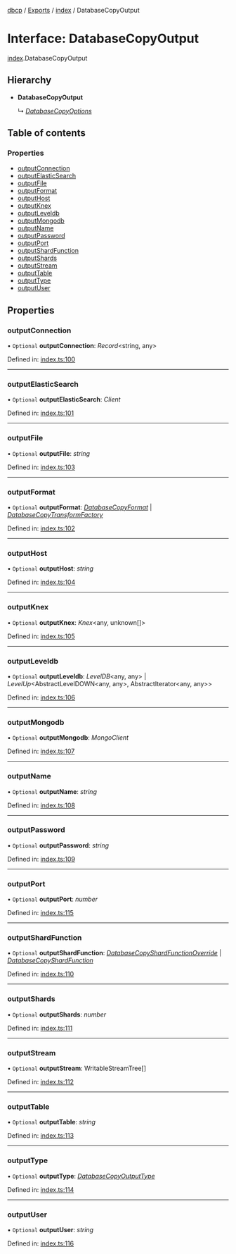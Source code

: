 [dbcp](../README.md) / [Exports](../modules.md) / [index](../modules/index.md) / DatabaseCopyOutput

# Interface: DatabaseCopyOutput

[index](../modules/index.md).DatabaseCopyOutput

## Hierarchy

- **DatabaseCopyOutput**

  ↳ [*DatabaseCopyOptions*](index.databasecopyoptions.md)

## Table of contents

### Properties

- [outputConnection](index.databasecopyoutput.md#outputconnection)
- [outputElasticSearch](index.databasecopyoutput.md#outputelasticsearch)
- [outputFile](index.databasecopyoutput.md#outputfile)
- [outputFormat](index.databasecopyoutput.md#outputformat)
- [outputHost](index.databasecopyoutput.md#outputhost)
- [outputKnex](index.databasecopyoutput.md#outputknex)
- [outputLeveldb](index.databasecopyoutput.md#outputleveldb)
- [outputMongodb](index.databasecopyoutput.md#outputmongodb)
- [outputName](index.databasecopyoutput.md#outputname)
- [outputPassword](index.databasecopyoutput.md#outputpassword)
- [outputPort](index.databasecopyoutput.md#outputport)
- [outputShardFunction](index.databasecopyoutput.md#outputshardfunction)
- [outputShards](index.databasecopyoutput.md#outputshards)
- [outputStream](index.databasecopyoutput.md#outputstream)
- [outputTable](index.databasecopyoutput.md#outputtable)
- [outputType](index.databasecopyoutput.md#outputtype)
- [outputUser](index.databasecopyoutput.md#outputuser)

## Properties

### outputConnection

• `Optional` **outputConnection**: *Record*<string, any\>

Defined in: [index.ts:100](https://github.com/wholebuzz/dbcp/blob/master/src/index.ts#L100)

___

### outputElasticSearch

• `Optional` **outputElasticSearch**: *Client*

Defined in: [index.ts:101](https://github.com/wholebuzz/dbcp/blob/master/src/index.ts#L101)

___

### outputFile

• `Optional` **outputFile**: *string*

Defined in: [index.ts:103](https://github.com/wholebuzz/dbcp/blob/master/src/index.ts#L103)

___

### outputFormat

• `Optional` **outputFormat**: [*DatabaseCopyFormat*](../enums/format.databasecopyformat.md) \| [*DatabaseCopyTransformFactory*](../modules/format.md#databasecopytransformfactory)

Defined in: [index.ts:102](https://github.com/wholebuzz/dbcp/blob/master/src/index.ts#L102)

___

### outputHost

• `Optional` **outputHost**: *string*

Defined in: [index.ts:104](https://github.com/wholebuzz/dbcp/blob/master/src/index.ts#L104)

___

### outputKnex

• `Optional` **outputKnex**: *Knex*<any, unknown[]\>

Defined in: [index.ts:105](https://github.com/wholebuzz/dbcp/blob/master/src/index.ts#L105)

___

### outputLeveldb

• `Optional` **outputLeveldb**: *LevelDB*<any, any\> \| *LevelUp*<AbstractLevelDOWN<any, any\>, AbstractIterator<any, any\>\>

Defined in: [index.ts:106](https://github.com/wholebuzz/dbcp/blob/master/src/index.ts#L106)

___

### outputMongodb

• `Optional` **outputMongodb**: *MongoClient*

Defined in: [index.ts:107](https://github.com/wholebuzz/dbcp/blob/master/src/index.ts#L107)

___

### outputName

• `Optional` **outputName**: *string*

Defined in: [index.ts:108](https://github.com/wholebuzz/dbcp/blob/master/src/index.ts#L108)

___

### outputPassword

• `Optional` **outputPassword**: *string*

Defined in: [index.ts:109](https://github.com/wholebuzz/dbcp/blob/master/src/index.ts#L109)

___

### outputPort

• `Optional` **outputPort**: *number*

Defined in: [index.ts:115](https://github.com/wholebuzz/dbcp/blob/master/src/index.ts#L115)

___

### outputShardFunction

• `Optional` **outputShardFunction**: [*DatabaseCopyShardFunctionOverride*](../modules/format.md#databasecopyshardfunctionoverride) \| [*DatabaseCopyShardFunction*](../enums/format.databasecopyshardfunction.md)

Defined in: [index.ts:110](https://github.com/wholebuzz/dbcp/blob/master/src/index.ts#L110)

___

### outputShards

• `Optional` **outputShards**: *number*

Defined in: [index.ts:111](https://github.com/wholebuzz/dbcp/blob/master/src/index.ts#L111)

___

### outputStream

• `Optional` **outputStream**: WritableStreamTree[]

Defined in: [index.ts:112](https://github.com/wholebuzz/dbcp/blob/master/src/index.ts#L112)

___

### outputTable

• `Optional` **outputTable**: *string*

Defined in: [index.ts:113](https://github.com/wholebuzz/dbcp/blob/master/src/index.ts#L113)

___

### outputType

• `Optional` **outputType**: [*DatabaseCopyOutputType*](../enums/format.databasecopyoutputtype.md)

Defined in: [index.ts:114](https://github.com/wholebuzz/dbcp/blob/master/src/index.ts#L114)

___

### outputUser

• `Optional` **outputUser**: *string*

Defined in: [index.ts:116](https://github.com/wholebuzz/dbcp/blob/master/src/index.ts#L116)
